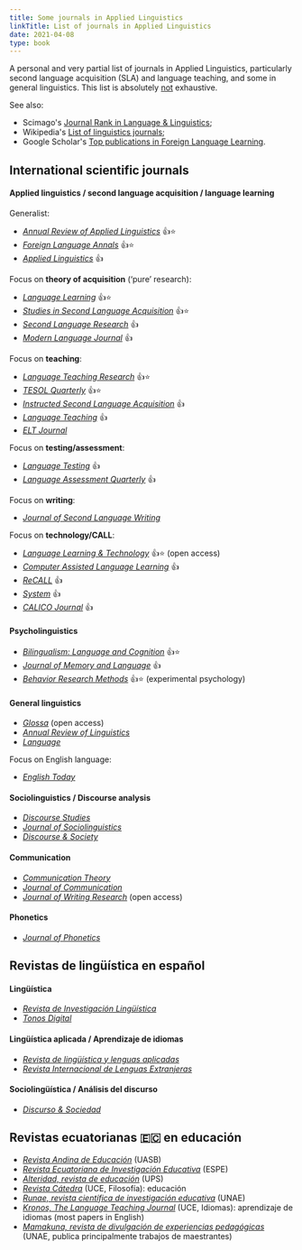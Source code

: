 ```yaml
---
title: Some journals in Applied Linguistics
linkTitle: List of journals in Applied Linguistics
date: 2021-04-08
type: book
---
```


A personal and very partial list of journals in Applied Linguistics, particularly second language acquisition (SLA) and language teaching, and some in general linguistics. This list is absolutely <u>not</u> exhaustive.

See also:

- Scimago's [Journal Rank in Language & Linguistics](https://www.scimagojr.com/journalrank.php?category=3310);
- Wikipedia's [List of linguistics journals](https://en.wikipedia.org/wiki/List_of_linguistics_journals);
- Google Scholar's [Top publications in Foreign Language Learning](https://scholar.google.com/citations?view_op=top_venues&hl=en&vq=hum_foreignlanguagelearning).

## International scientific journals

#### Applied linguistics / second language acquisition / language learning

Generalist:

- _[Annual Review of Applied Linguistics](https://www.cambridge.org/core/journals/annual-review-of-applied-linguistics)_ 👍⭐
- _[Foreign Language Annals](https://onlinelibrary.wiley.com/journal/19449720)_ 👍⭐
- _[Applied Linguistics](https://academic.oup.com/applij)_ 👍

Focus on **theory of acquisition** (‘pure’ research):

- _[Language Learning](https://onlinelibrary.wiley.com/journal/14679922)_ 👍⭐
- _[Studies in Second Language Acquisition](https://www.cambridge.org/core/journals/studies-in-second-language-acquisition)_ 👍⭐
- _[Second Language Research](https://journals.sagepub.com/home/slr)_ 👍
- _[Modern Language Journal](https://onlinelibrary.wiley.com/journal/15404781?campaign=UMTmalaysia)_ 👍

Focus on **teaching**:

- _[Language Teaching Research](https://journals.sagepub.com/home/ltr)_ 👍⭐
- _[TESOL Quarterly](https://onlinelibrary.wiley.com/journal/15457249)_ 👍⭐
- _[Instructed Second Language Acquisition](https://journal.equinoxpub.com/ISLA)_ 👍
- _[Language Teaching](https://www.cambridge.org/core/journals/language-teaching)_ 👍
- _[ELT Journal](https://academic.oup.com/eltj)_

Focus on **testing/assessment**:

- _[Language Testing](https://journals.sagepub.com/home/ltj)_ 👍
- _[Language Assessment Quarterly](https://journals.sagepub.com/home/ltj)_ 👍

Focus on **writing**:

- _[Journal of Second Language Writing](https://www.journals.elsevier.com/journal-of-second-language-writing)_

Focus on **technology/CALL**:

- _[Language Learning & Technology](http://lltjournal.org/)_ 👍⭐ (open access)
- _[Computer Assisted Language Learning](https://www.tandfonline.com/toc/ncal20/current)_ 👍
- _[ReCALL](https://www.cambridge.org/core/journals/recall)_ 👍
- _[System](https://www.journals.elsevier.com/system)_ 👍
- _[CALICO Journal](https://journals.equinoxpub.com/CALICO)_ 👍

#### Psycholinguistics

- _[Bilingualism: Language and Cognition](https://www.cambridge.org/core/journals/bilingualism-language-and-cognition)_ 👍⭐
- _[Journal of Memory and Language](https://www.journals.elsevier.com/journal-of-memory-and-language)_ 👍
- _[Behavior Research Methods](https://www.springer.com/journal/13428)_ 👍⭐ (experimental psychology)

#### General linguistics

- _[Glossa](https://www.glossa-journal.org/)_ (open access)
- _[Annual Review of Linguistics](https://www.annualreviews.org/journal/linguistics)_
- _[Language](https://muse.jhu.edu/journal/112)_

Focus on English language:

- _[English Today](https://www.cambridge.org/core/journals/english-today)_

#### Sociolinguistics / Discourse analysis

- _[Discourse Studies](https://journals.sagepub.com/home/dis)_
- _[Journal of Sociolinguistics](https://onlinelibrary.wiley.com/journal/14679841)_
- _[Discourse & Society](https://journals.sagepub.com/home/das)_

#### Communication

- _[Communication Theory](https://academic.oup.com/ct)_
- _[Journal of Communication](https://academic.oup.com/joc)_
- _[Journal of Writing Research](https://www.jowr.org/)_ (open access)

#### Phonetics

- _[Journal of Phonetics](https://www.journals.elsevier.com/journal-of-phonetics)_

## Revistas de lingüística en español

#### Lingüística

- _[Revista de Investigación Lingüística](https://revistas.um.es/ril)_
- _[Tonos Digital](http://www.tonosdigital.es/ojs/index.php/tonos/index)_

#### Lingüística aplicada / Aprendizaje de idiomas

- _[Revista de lingüística y lenguas aplicadas](https://dialnet.unirioja.es/servlet/revista?codigo=7834)_
- _[Revista Internacional de Lenguas Extranjeras](https://revistes.urv.cat/index.php/rile/issue/archive)_

#### Sociolingüística / Análisis del discurso

- _[Discurso & Sociedad](http://www.dissoc.org/ediciones/v14n01/)_

## Revistas ecuatorianas 🇪🇨 en educación

- _[Revista Andina de Educación](https://revistas.uasb.edu.ec/index.php/ree)_ (UASB)
- _[Revista Ecuatoriana de Investigación Educativa](https://journal.espe.edu.ec/ojs/index.php/investigacion-educativa)_ (ESPE)
- _[Alteridad, revista de educación](https://alteridad.ups.edu.ec/index.php/alteridad/)_ (UPS)
- _[Revista Cátedra](http://revistadigital.uce.edu.ec/index.php/CATEDRA)_ (UCE, Filosofía): educación
- _[Runae, revista científica de investigación educativa](https://revistas.unae.edu.ec/index.php/runae)_ (UNAE)
- _[Kronos, The Language Teaching Journal](http://revistadigital.uce.edu.ec/index.php/KronosJournal)_ (UCE, Idiomas): aprendizaje de idiomas (most papers in English)
- _[Mamakuna, revista de divulgación de experiencias pedagógicas](https://revistas.unae.edu.ec/index.php/mamakuna)_ (UNAE, publica principalmente trabajos de maestrantes)
